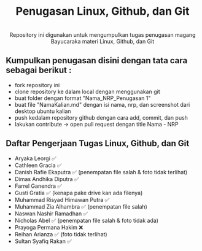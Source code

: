 <div align="center">
 <h1>
   Penugasan Linux, Github, dan Git
 </h1>
 </br>
 <a>
  Repository ini digunakan untuk mengumpulkan tugas penugasan magang Bayucaraka materi Linux, Github, dan Git
 </a>
 </br>
 
</div>

<div>
 <h2>
  Kumpulkan penugasan disini dengan tata cara sebagai berikut :
 </h2>
  <ul>
   <li>
    fork repository ini
   </li>
   <li>
    clone repository ke dalam local dengan menggunakan git
   </li>
   <li>
    buat folder dengan format "Nama_NRP_Penugasan 1"
   </li>
   <li>
    buat file "NamaKalian.md" dengan isi nama, nrp, dan screenshot dari desktop ubuntu kalian 
   </li>
   <li>
    push kedalam repository github dengan cara add, commit, dan push
   </li>
   <li>
    lakukan contribute -> open pull request dengan title Nama - NRP
   </li>
  </ul>
</div>
<div>
 <h2>Daftar Pengerjaan Tugas Linux, Github, dan Git</h2>
 <ul>
   <li>
    Aryaka Leorgi ✅
   </li>
  <li>
    Cathleen Gracia ✅
   </li>
  <li>
    Danish Rafie Ekaputra ✅ (penempatan file salah & foto tidak terlihat)
   </li>
  <li>
    Dimas Andhika Diputra ✅
   </li>
  <li>
    Farrel Ganendra ✅
   </li>
  <li>
    Gusti Gratia ✅ (kenapa pake drive kan ada filenya)
   </li>
  <li>
    Muhammad Risyad Himawan Putra ✅
   </li>
  <li>
    Muhammad Zia Alhambra ✅ (penempatan file salah)
   </li>
  <li>
    Naswan Nashir Ramadhan ✅
   </li>
  <li>
    Nicholas Abel ✅ (penempatan file salah & foto tidak ada)
   </li>
  <li>
    Prayoga Permana Hakim ❌
   </li>
  <li>
    Reihan Arianza ✅ (foto tidak terlihat)
   </li>
  <li>
    Sultan Syafiq Rakan ✅
   </li>
  </ul>
</div>

